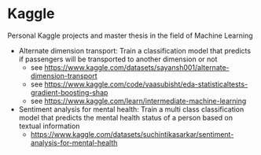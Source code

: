 # Kaggle
Personal Kaggle projects and master thesis in the field of Machine Learning 

- Alternate dimension transport: Train a classification model that predicts if passengers will be transported to another dimension or not 
  - see https://www.kaggle.com/datasets/sayansh001/alternate-dimension-transport
  - see https://www.kaggle.com/code/vaasubisht/eda-statisticaltests-gradient-boosting-shap
  - see https://www.kaggle.com/learn/intermediate-machine-learning
- Sentiment analysis for mental health: Train a multi class classification model that predicts the mental health status of a person based on textual information
  - https://www.kaggle.com/datasets/suchintikasarkar/sentiment-analysis-for-mental-health